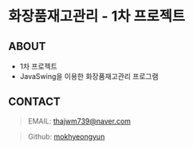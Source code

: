# 화장품재고관리 - 1차 프로젝트

## ABOUT
- 1차 프로젝트
- JavaSwing을 이용한 화장품재고관리 프로그램

## CONTACT
> EMAIL: <thajwm739@naver.com>

> Github: [mokhyeongyun](https://github.com/mokhyeongyun "바로가기")
